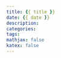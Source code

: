 ```yaml
---
title: {{ title }}
date: {{ date }}
description:
categories:
tags:
mathjax: false
katex: false
---
```

